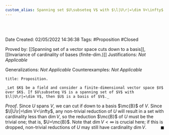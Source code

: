 ```yaml
---
custom_alias: Spanning set $U\subseteq V$ with $\l|U\r|=\dim V<\infty$ is a basis
---
```


<br />
<br />

Date Created: 02/05/2022 14:36:38
Tags: #Proposition #Closed

Proved by: [[Spanning set of a vector space cuts down to a basis]], [[Invariance of cardinality of bases (finite-dim.)]]
Justifications: _Not Applicable_

Generalizations: _Not Applicable_
Counterexamples: _Not Applicable_

``` ad-Proposition
title: Proposition.

_Let $K$ be a field and consider a finite-dimensional vector space $V$ over $K$. If $U\subseteq V$ is a spanning set of $V$ with $\l|U\r|=\dim V$, then $U$ is a basis of $V$._

```

_Proof_. Since $U$ spans $V$, we can cut if down to a basis $\mc{B}$ of $V$. Since $\l|U\r|=\dim V<\infty$, any non-trivial reduction of $U$ will result in a set with cardinality less than $\dim V$, so the reduction $\mc{B}$ of $U$ must be the trivial one; that is, $U=\mc{B}$. Note that $\dim V<\infty$ is crucial here; if this is dropped, non-trivial reductions of $U$ may still have cardinality $\dim V$.<span style="float:right;">$\blacksquare$</span>
